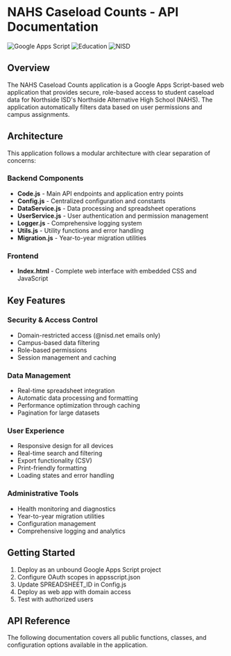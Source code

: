 # NAHS Caseload Counts - API Documentation
<img alt="Google Apps Script" src="https://img.shields.io/badge/Google Apps Script-4285F4?style=flat&amp;logo=google&amp;logoColor=white">
<img alt="Education" src="https://img.shields.io/badge/Education-Technology-green">
<img alt="NISD" src="https://img.shields.io/badge/Northside ISD-Academic Tech-blue">

## Overview

The NAHS Caseload Counts application is a Google Apps Script-based web application that provides secure, role-based access to student caseload data for Northside ISD's Northside Alternative High School (NAHS). The application automatically filters data based on user permissions and campus assignments.

## Architecture

This application follows a modular architecture with clear separation of concerns:

### Backend Components
- **Code.js** - Main API endpoints and application entry points
- **Config.js** - Centralized configuration and constants
- **DataService.js** - Data processing and spreadsheet operations
- **UserService.js** - User authentication and permission management
- **Logger.js** - Comprehensive logging system
- **Utils.js** - Utility functions and error handling
- **Migration.js** - Year-to-year migration utilities

### Frontend
- **Index.html** - Complete web interface with embedded CSS and JavaScript

## Key Features

### Security & Access Control
- Domain-restricted access (@nisd.net emails only)
- Campus-based data filtering
- Role-based permissions
- Session management and caching

### Data Management
- Real-time spreadsheet integration
- Automatic data processing and formatting
- Performance optimization through caching
- Pagination for large datasets

### User Experience
- Responsive design for all devices
- Real-time search and filtering
- Export functionality (CSV)
- Print-friendly formatting
- Loading states and error handling

### Administrative Tools
- Health monitoring and diagnostics
- Year-to-year migration utilities
- Configuration management
- Comprehensive logging and analytics

## Getting Started

1. Deploy as an unbound Google Apps Script project
2. Configure OAuth scopes in appsscript.json
3. Update SPREADSHEET_ID in Config.js
4. Deploy as web app with domain access
5. Test with authorized users

## API Reference

The following documentation covers all public functions, classes, and configuration options available in the application.
